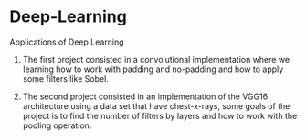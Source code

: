 # Deep-Learning
Applications of Deep Learning

1. The first project consisted in a convolutional implementation where we learning how to work with padding and no-padding and how to apply some filters like Sobel.

2. The second project consisted in an implementation of the VGG16 architecture using a data set that have chest-x-rays, some goals of the project is to find the number of filters by layers and how to work with the pooling operation.

